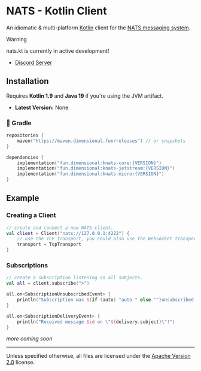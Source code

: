 # NATS - Kotlin Client

An idiomatic & multi-platform [Kotlin](http://java.com) client for the [NATS messaging system](https://nats.io).

> [!WARNING]
> nats.kt is currently in active development!

- [Discord Server](https://discord.gg/8R4d8RydT4)

## Installation

Requires **Kotlin 1.9** and **Java 19** if you're using the JVM artifact.

- **Latest Version:** None

### 🐘 Gradle

```kotlin
repositories {
    maven("https://maven.dimensional.fun/releases") // or snapshots
}

dependencies {
    implementation("fun.dimensional:knats-core:{VERSION}")
    implementation("fun.dimensional:knats-jetstream:{VERSION}")
    implementation("fun.dimensional:knats-micro:{VERSION}")
}
```

## Example

### Creating a Client

```kt
// create and connect a new NATS client.
val client = Client("nats://127.0.0.1:4222") {
    // use the TCP transport, you could also use the WebSocket transport.
    transport = TcpTransport
}
```

### Subscriptions

```kt
// create a subscription listening on all subjects.
val all = client.subscribe(">")

all.on<SubscriptionUnsubscribedEvent> {
    println("Subscription was ${if (auto) "auto-" else ""}unsubscribed.")
}

all.on<SubscriptionDeliveryEvent> {
    println("Received message $id on \"${delivery.subject}\"!")
}
```

_more coming soon_

---

Unless specified otherwise, all files are licensed under the [Apache Version 2.0](/LICENSE) license.
